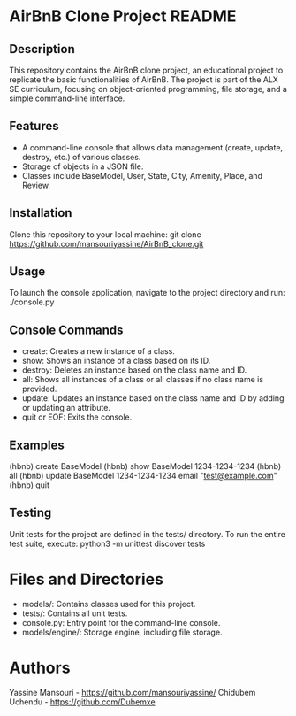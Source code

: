 # AirBnB Clone Project README

## Description
This repository contains the AirBnB clone project, an educational project to replicate the basic functionalities of AirBnB. 
The project is part of the ALX SE curriculum, focusing on object-oriented programming, file storage, and a simple command-line interface.

## Features
- A command-line console that allows data management (create, update, destroy, etc.) of various classes.
- Storage of objects in a JSON file.
- Classes include BaseModel, User, State, City, Amenity, Place, and Review.

## Installation
Clone this repository to your local machine:
git clone https://github.com/mansouriyassine/AirBnB_clone.git

## Usage
To launch the console application, navigate to the project directory and run:
./console.py

## Console Commands
- create: Creates a new instance of a class.
- show: Shows an instance of a class based on its ID.
- destroy: Deletes an instance based on the class name and ID.
- all: Shows all instances of a class or all classes if no class name is provided.
- update: Updates an instance based on the class name and ID by adding or updating an attribute.
- quit or EOF: Exits the console.

## Examples
(hbnb) create BaseModel
(hbnb) show BaseModel 1234-1234-1234
(hbnb) all
(hbnb) update BaseModel 1234-1234-1234 email "test@example.com"
(hbnb) quit

## Testing
Unit tests for the project are defined in the tests/ directory. To run the entire test suite, execute:
python3 -m unittest discover tests

# Files and Directories
- models/: Contains classes used for this project.
- tests/: Contains all unit tests.
- console.py: Entry point for the command-line console.
- models/engine/: Storage engine, including file storage.

# Authors
Yassine Mansouri - https://github.com/mansouriyassine/
Chidubem Uchendu - https://github.com/Dubemxe
